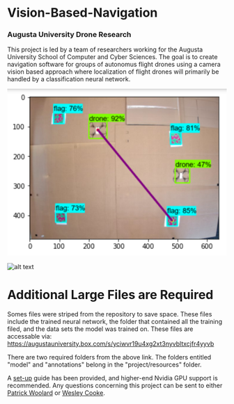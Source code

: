 # Vision-Based-Navigation
### Augusta University Drone Research
This project is led by a team of researchers working for the Augusta University School of Computer and Cyber Sciences. The goal is to create navigation software for groups 
of autonomus flight drones using a camera vision based approach where localization of flight drones will primarily be handled by a classification neural network. 

![alt text](https://raw.githubusercontent.com/C-Wesley/Vision-Based-Navigation/main/demo%20material/image.png)

![alt text](https://raw.githubusercontent.com/C-Wesley/Vision-Based-Navigation/main/demo%20material/dronevid1.gif)

# Additional Large Files are Required
Somes files were striped from the repository to save space. These files include the trained neural network, the folder that contained all the training filed, and the data sets the model was trained on. These files are accessable via: https://augustauniversity.box.com/s/yciwvr19u4xg2xt3nyvbltxcjfr4yyvb

There are two required folders from the above link. The folders entitled "model" and "annotations" belong in the "project/resources" folder. 

A <a href="https://github.com/C-Wesley/Vision-Based-Navigation/blob/main/envrionment%20setup/Windows%20Env%20Setup.txt" target="_blank">set-up</a> 
guide has been provided, and higher-end Nvidia GPU support is recommended. Any questions concerning this project can be sent to either 
[Patrick Woolard](mailto:jwoolard@augusta.edu) or [Wesley Cooke](mailto:wcooke@augusta.edu).
